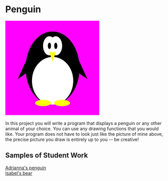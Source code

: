 Penguin
=============

![picture of penguin](Penguin.JPG)  

In this project you will write a program that displays a penguin or any other animal of your choice. You can use any drawing functions that you would like. Your program does not have to look just like the picture of mine above, the precise picture you draw is entirely up to you -- be creative!

Samples of Student Work
-----------------------
[Adrianna's penguin]()  
[Isabel's bear]()  

